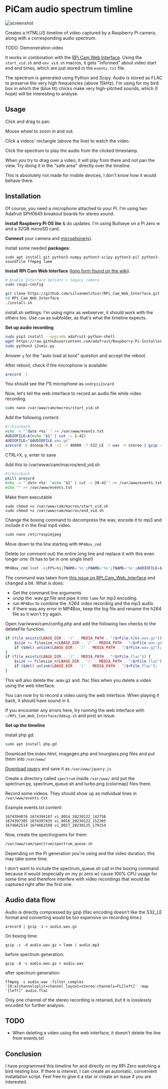 # PiCam audio spectrum timline

![screenshot](https://user-images.githubusercontent.com/90598549/214926118-ec310b7f-fcae-45c8-82a2-16eeed702809.png)

Creates a HTML/JS timeline of video captured by a Raspberry Pi camera, along with a corresponding audio spectrum.

TODO: Demonstration video

It works in combination with the [RPi Cam Web Interface](https://github.com/silvanmelchior/RPi_Cam_Web_Interface).
Using the `start_vid.sh` and `env_vid.sh` macros, it gets "informed" about video start end end times, which are just stored in the `events.txt` file.

The spectrum is generated using Python and Scipy.
Audio is stored as FLAC to preserve the very high frequencies (above 15kHz). I'm using for my bird box in which the (blue tit) chicks make very high-pitched sounds, which (I hope) will be interesting to analyse.

## Usage
Click and drag to pan.

Mouse wheel to zoom in and out.

Click a videos' rectangle (above the line) to watch the video.

Click the spectrum to play the audio from the clicked timestamp.

When you try to drag over a video, it will play from there and not pan the view. Try doing it in the "safe area" directly over the timeline.

This is absolutely not made for mobile devices, I don't know how it would behave there.

## Installation
Of course, you need a microphone attached to your Pi. I'm using two Adafruit SPH0645 breakout boards for stereo sound.

**Install Raspberry Pi OS lite** & do updates. I'm using Bullseye on a Pi zero w and a 32GB microSD card.

**Connect** your camera and [microphone(s)](https://learn.adafruit.com/adafruit-i2s-mems-microphone-breakout/raspberry-pi-wiring-test).

Install some needed **packages**:
```   
sudo apt install git python3-numpy python3-scipy python3-pil python3-soundfile ffmpeg lame
```

**Install RPi Cam Web Interface** ([long form found on the wiki](https://elinux.org/RPi-Cam-Web-Interface)).

```bash
# Enable Interface Options > legacy camera
sudo raspi-config 

git clone https://github.com/silvanmelchior/RPi_Cam_Web_Interface.git
cd RPi_Cam_Web_Interface
./install.sh
```

install.sh settings: I'm using nginx as webserver, it should work with the others too. Use `cam` as subfolder, as that's what the timeline expects.

**Set up audio recording**
```bash
sudo pip3 install --upgrade adafruit-python-shell
wget https://raw.githubusercontent.com/adafruit/Raspberry-Pi-Installer-Scripts/master/i2smic.py
sudo python3 i2smic.py
```

Answer `y` for the "auto load at boot" question and accept the reboot.

After reboot, check if the microphone is available:
```bash
arecord -l
```
You should see the I²S microphone as `sndrpii2scard`

Now, let's tell the web interface to record an audio file while video recording.
```bash
sudo nano /var/www/cam/macros/start_vid.sh
```
Add the following content:
```bash
#!/bin/bash
echo -n "`date +%s` " >> /var/www/events.txt
AUDIOFILE=$(echo "$1" | cut -c 1-42)
AUDIOFILE="$AUDIOFILE.wav.gz"
arecord -D dsnoop:0,0 -c2 -r 48000 -f S32_LE -t wav -V stereo | gzip -1 > $AUDIOFILE
```
CTRL+X, y, enter to save

Add this to /var/www/cam/macros/end_vid.sh
```bash
#!/bin/bash
pkill arecord
echo -n "`date +%s` `echo "$1" | cut -c 20-42`" >> /var/www/events.txt
echo "" >> /var/www/events.txt
```
Make them executable
```
sudo chmod +x /var/www/cam/macros/start_vid.sh
sudo chmod +x /var/www/cam/macros/end_vid.sh
```

Change the boxing command to decompress the wav, encode it to mp3 and include it in the final mp4 video.

```bash
sudo nano /etc/raspimjpeg
```
Move down to the line starting with `MP4Box_cmd`

Delete (or comment out) the entire long line and replace it with this even longer one: (It has to be in one single line!)
```bash
MP4Box_cmd (set -e;FPS=%i;TNAME='%s';FNAME='%s';TNAME='%s';AUDIOFILE=$(echo "$TNAME" | cut -c 1-42);LOGS="$TNAME.log";rm -f "$FNAME";gzip -d -c "$AUDIOFILE.wav.gz"|lame - "$AUDIOFILE.mp3";if MP4Box -fps $FPS -add "$TNAME" -add "$AUDIOFILE.mp3" -delay 2=-100 "$FNAME" > "$LOGS" 2>&1;then touch -r "$TNAME" "$FNAME"; rm "$TNAME" "$LOGS" "$AUDIOFILE.mp3";else mv "$TNAME" "$TNAME.bad";fi;) &
```
The command was taken from [this issue on RPi_Cam_Web_Interface](https://github.com/silvanmelchior/RPi_Cam_Web_Interface/issues/644#issuecomment-987342770) and changed a bit.
What is does:
* Get the command line arguments
* unzip the .wav.gz file and pipe it into `lame` for mp3 encoding.
* run `MP4Box` to combine the .h264 video recording and the mp3 audio.
* if there was any error in MP4Box, keep the log file and rename the h264 file so it won't try again.

Open /var/www/cam/config.php and add the following two checks to the deleteFile function:
```php
if (file_exists(LBASE_DIR . '/' . MEDIA_PATH . "/$rFile.h264.wav.gz")) {
    $size += filesize_n(LBASE_DIR . '/' . MEDIA_PATH . "/$rFile.wav.gz");
    if ($del) unlink(LBASE_DIR . '/' . MEDIA_PATH . "/$rFile.wav.gz");
}
if (file_exists(LBASE_DIR . '/' . MEDIA_PATH . "/$rFile.flac")) {
    $size += filesize_n(LBASE_DIR . '/' . MEDIA_PATH . "/$rFile.flac");
    if ($del) unlink(LBASE_DIR . '/' . MEDIA_PATH . "/$rFile.flac");
}
```
This will also delete the .wav.gz and .flac files when you delete a video using the web interface.

You can now try to record a video using the web interface. When playing it back, it should have sound in it.

If you encounter any errors here, try running the web interface with `~/RPi_Cam_Web_Interface/debug.sh` and post an issue.

**Set up the timeline**

Install php gd:

```bash
sudo apt install php-gd
```

Download the index.html, imagegen.php and hourglass.png files and put them into `/var/www/`

[Download jquery](https://jquery.com/download/) and save it as `/var/www/jquery.js`

Create a directory called `spectrum` inside `/var/www/` and put the spectrum.py, spectrum_queue.sh and turbo.png (colormap) files there.

Record some videos. They should show up as individual lines in `/var/www/events.txt`

Example events.txt content:
```
1674394076 1674394107 vi_0014_20230122_142756
1674397385 1674397435 vi_0016_20230122_152305
1674662514 1674662590 vi_0017_20230125_170154
```

Now, create the spectrograms for them:
```bash
/var/www/cam/spectrum/spectrum_queue.sh
```
Depending on the Pi generation you're using and the video duration, this may take some time.

I don't want to include the spectrum_queue.sh call in the boxing command because it would (especially on my pi zero w) cause 100% CPU usage for some time and therefore interfere with video recordings that would be captured right after the first one.


## Audio data flow

Audio is directly compressed by gzip (flac encoding doesn't like the S32_LE format and converting would be too expensive on recording time.)

`arecord | gzip -1 > audio.wav.gz`

On boxing time:

`gzip -c -d audio.wav.gz > lame | audio.mp3`

before spectrum generation:

`gzip -d -c audio.wav.gz > audio.wav`

after spectrum generation:

`ffmpeg -i audio.wav -filter_complex '[0:a]channelsplit=channel_layout=stereo:channels=FL[left]' -map '[left]' audio.flac`

Only one channel of the stereo recording is retained, but it is losslessly encoded for further analysis.

## TODO
* When deleting a video using the web interface, it doesn't delete the line from events.txt

## Conclusion
I have programmed this timeline for and directly on my RPi Zero watching a bird nesting box. If there is interest, I can create an automatic, convenient installation script. Feel free to give it a star or create an issue if you are interested.
